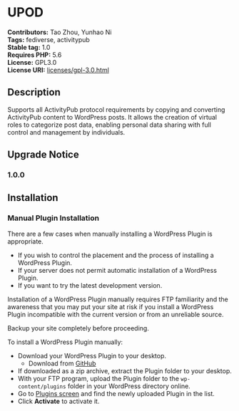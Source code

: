 # UPOD #
**Contributors:** Tao Zhou, Yunhao Ni  
**Tags:** fediverse, activitypub  
**Stable tag:** 1.0  
**Requires PHP:** 5.6  
**License:** GPL3.0  
**License URI:** [licenses/gpl-3.0.html](https://www.gnu.org/licenses/gpl-3.0.html)

## Description ##

Supports all ActivityPub protocol requirements by copying and converting ActivityPub content to WordPress posts. It allows the creation of virtual roles to categorize post data, enabling personal data sharing with full control and management by individuals.

## Upgrade Notice ##

### 1.0.0 ###

## Installation ##

### Manual Plugin Installation ###

There are a few cases when manually installing a WordPress Plugin is appropriate.

* If you wish to control the placement and the process of installing a WordPress Plugin.
* If your server does not permit automatic installation of a WordPress Plugin.
* If you want to try the latest development version.

Installation of a WordPress Plugin manually requires FTP familiarity and the awareness that you may put your site at risk if you install a WordPress Plugin incompatible with the current version or from an unreliable source.

Backup your site completely before proceeding.

To install a WordPress Plugin manually:

* Download your WordPress Plugin to your desktop.
    * Download from [GitHub](https://github.com/tomtaozhou/upod-plugin)
* If downloaded as a zip archive, extract the Plugin folder to your desktop.
* With your FTP program, upload the Plugin folder to the `wp-content/plugins` folder in your WordPress directory online.
* Go to [Plugins screen](https://codex.wordpress.org/Administration_Screens#Plugins) and find the newly uploaded Plugin in the list.
* Click **Activate** to activate it.
